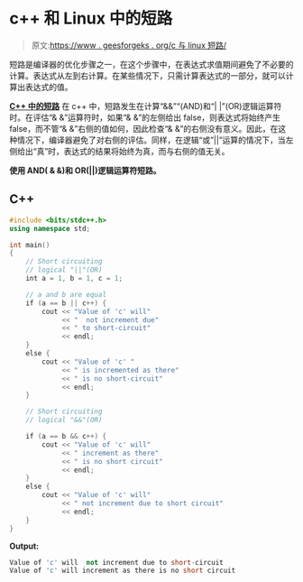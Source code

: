 # c++ 和 Linux 中的短路

> 原文:[https://www . geesforgeks . org/c 与 linux 短路/](https://www.geeksforgeeks.org/short-circuiting-in-c-and-linux/)

短路是编译器的优化步骤之一，在这个步骤中，在表达式求值期间避免了不必要的计算。表达式从左到右计算。在某些情况下，只需计算表达式的一部分，就可以计算出表达式的值。

**<u>C++ 中的短路</u>**
在 c++ 中，短路发生在计算“&&”“(AND)和“| |”(OR)逻辑运算符时。在评估“& &”运算符时，如果“& &”的左侧给出 false，则表达式将始终产生 false，而不管“& &”右侧的值如何，因此检查“& &”的右侧没有意义。因此，在这种情况下，编译器避免了对右侧的评估。同样，在逻辑“或”||”运算的情况下，当左侧给出“真”时，表达式的结果将始终为真，而与右侧的值无关。

**使用 AND( & &)和 OR(||)逻辑运算符短路。**

## C++

```cpp
#include <bits/stdc++.h>
using namespace std;

int main()
{
    // Short circuiting
    // logical "||"(OR)
    int a = 1, b = 1, c = 1;

    // a and b are equal
    if (a == b || c++) {
        cout << "Value of 'c' will"
             << "  not increment due"
             << " to short-circuit"
             << endl;
    }
    else {
        cout << "Value of 'c' "
             << " is incremented as there"
             << " is no short-circuit"
             << endl;
    }

    // Short circuiting
    // logical "&&"(OR)

    if (a == b && c++) {
        cout << "Value of 'c' will"
             << " increment as there"
             << " is no short circuit"
             << endl;
    }
    else {
        cout << "Value of 'c' will"
             << " not increment due to short circuit"
             << endl;
    }
}
```

**Output:**

```cpp
Value of 'c' will  not increment due to short-circuit
Value of 'c' will increment as there is no short circuit
```